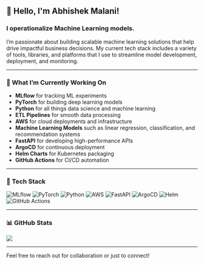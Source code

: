 ## 👋 Hello, I'm Abhishek Malani!
### I operationalize Machine Learning models.

I’m passionate about building scalable machine learning solutions that help drive impactful business decisions. My current tech stack includes a variety of tools, libraries, and platforms that I use to streamline model development, deployment, and monitoring.

---

### 🔭 What I’m Currently Working On
- **MLflow** for tracking ML experiments
- **PyTorch** for building deep learning models
- **Python** for all things data science and machine learning
- **ETL Pipelines** for smooth data processing
- **AWS** for cloud deployments and infrastructure
- **Machine Learning Models** such as linear regression, classification, and recommendation systems
- **FastAPI** for developing high-performance APIs
- **ArgoCD** for continuous deployment
- **Helm Charts** for Kubernetes packaging
- **GitHub Actions** for CI/CD automation

---

### 💼 Tech Stack

![MLflow](https://img.shields.io/badge/MLflow-%231e0f65.svg?style=for-the-badge&logo=mlflow&logoColor=white)
![PyTorch](https://img.shields.io/badge/PyTorch-%23EE4C2C.svg?style=for-the-badge&logo=pytorch&logoColor=white)
![Python](https://img.shields.io/badge/python-3670A0?style=for-the-badge&logo=python&logoColor=ffdd54)
![AWS](https://img.shields.io/badge/aws-%23232F3E.svg?style=for-the-badge&logo=amazon-aws&logoColor=white)
![FastAPI](https://img.shields.io/badge/fastapi-%2300C7B7.svg?style=for-the-badge&logo=fastapi&logoColor=white)
![ArgoCD](https://img.shields.io/badge/argoCD-%23EF7B4D.svg?style=for-the-badge&logo=argo&logoColor=white)
![Helm](https://img.shields.io/badge/helm-%230F1689.svg?style=for-the-badge&logo=helm&logoColor=white)
![GitHub Actions](https://img.shields.io/badge/github%20actions-%232671E5.svg?style=for-the-badge&logo=githubactions&logoColor=white)

---

### 📊 GitHub Stats
<picture>
  <source 
    srcset="https://github-readme-stats-dusky-one-44.vercel.app/api?username=abhishek-malani&show_icons=true&include_all_commits=true&count_private=true&theme=dark&cache_seconds=1800"
    media="(prefers-color-scheme: dark)"
  />
  <source 
    srcset="https://github-readme-stats-dusky-one-44.vercel.app/api?username=abhishek-malani&show_icons=true&include_all_commits=true&count_private=true&cache_seconds=1800"
  />
  <img src="https://github-readme-stats-dusky-one-44.vercel.app/api?username=abhishek-malani&show_icons=true&include_all_commits=true&count_private=true&cache_seconds=1800" />
</picture>


---

Feel free to reach out for collaboration or just to connect!
